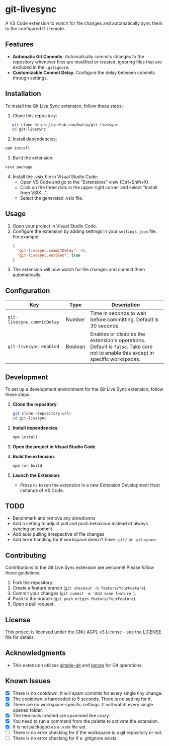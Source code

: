 # git-livesync

A VS Code extension to watch for file changes and automatically sync them to the configured Git remote.

## Features

- **Automatic Git Commits**: Automatically commits changes to the repository whenever files are modified or created, ignoring files that are excluded in the `.gitignore`.
- **Customizable Commit Delay**: Configure the delay between commits through settings.

## Installation

To install the Git Live Sync extension, follow these steps:

1. Clone this repository:

```bash
   git clone https://github.com/bwfiq/git-livesync
   cd git-livesync
```

2. Install dependencies:

```bash
npm install
```

3. Build the extension:

```bash
vsce package
```

4. Install the .vsix file in Visual Studio Code:
   - Open VS Code and go to the "Extensions" view (Ctrl+Shift+X).
   - Click on the three dots in the upper right corner and select "Install from VSIX..."
   - Select the generated .vsix file.

## Usage

1. Open your project in Visual Studio Code.
2. Configure the extension by adding settings in your `settings.json` file. For example:
   ```json
   {
     "git-livesync.commitDelay": 30,
     "git-livesync.enabled": true
   }
   ```
3. The extension will now watch for file changes and commit them automatically.

## Configuration

| Key                        | Type    | Description                                                        |
| -------------------------- | ------- | ------------------------------------------------------------------ |
| `git-livesync.commitDelay` | Number  | Time in seconds to wait before committing. Default is 30 seconds.  |
| `git-livesync.enabled`     | Boolean | Enables or disables the extension's operations. Default is `false`. Take care not to enable this except in specific workspaces. |

## Development

To set up a development environment for the Git Live Sync extension, follow these steps:

1. **Clone the repository**:

   ```bash
   git clone <repository-url>
   cd git-livesync
   ```

2. **Install dependencies**:

   ```bash
   npm install
   ```

3. **Open the project in Visual Studio Code**.

4. **Build the extension**:

   ```bash
   npm run build
   ```

5. **Launch the Extension**:
   - Press `F5` to run the extension in a new Extension Development Host instance of VS Code.

## TODO

- Benchmark and remove any slowdowns
- Add a setting to adjust pull and push behaviour instead of always syncing on commit
- Add auto pulling irrespective of file changes
- Add error handling for if workspace doesn't have `.git/` or `.gitignore`

## Contributing

Contributions to the Git Live Sync extension are welcome! Please follow these guidelines:

1. Fork the repository.
2. Create a feature branch (`git checkout -b feature/YourFeature`).
3. Commit your changes (`git commit -m 'Add some feature'`).
4. Push to the branch (`git push origin feature/YourFeature`).
5. Open a pull request.

## License

This project is licensed under the GNU AGPL v3 License - see the [LICENSE](LICENSE) file for details.

## Acknowledgments

- This extension utilizes [simple-git](https://www.npmjs.com/package/simple-git) and [ignore](https://www.npmjs.com/package/ignore) for Git operations.

## Known Issues

- [x] There is no cooldown. It will spam commits for every single tiny change.
- [x] The cooldown is hardcoded to 5 seconds. There is no setting for it.
- [x] There are no workspace-specific settings. It will watch every single opened folder.
- [x] The terminals created are spammed like crazy.
- [x] You need to run a command from the palette to activate the extension.
- [x] It is not packaged as a .vsix file yet.
- [ ] There is no error checking for if the workspace is a git repository or not.
- [ ] There is no error checking for if a .gitignore exists.